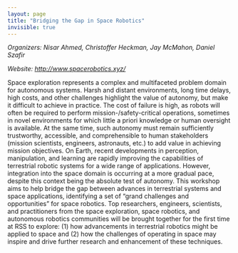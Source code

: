 ```yaml
---
layout: page
title: "Bridging the Gap in Space Robotics"
invisible: true
---
```


<p class="text-left"><i>Organizers: Nisar Ahmed, Christoffer Heckman, Jay McMahon, Daniel Szafir</i></p>
<p class="text-left"><i>Website: <a href="http://www.spacerobotics.xyz/">http://www.spacerobotics.xyz/</a></i></p>


<p>
Space exploration represents a complex and multifaceted problem domain for
autonomous systems. Harsh and distant environments, long time delays, high
costs, and other challenges highlight the value of autonomy, but make it
difficult to achieve in practice. The cost of failure is high, as robots will
often be required to perform mission-/safety-critical operations, sometimes in
novel environments for which little a priori knowledge or human oversight is
available. At the same time, such autonomy must remain sufficiently
trustworthy, accessible, and comprehensible to human stakeholders (mission
scientists, engineers, astronauts, etc.) to add value in achieving mission
objectives. On Earth, recent developments in perception, manipulation, and
learning are rapidly improving the capabilities of terrestrial robotic systems
for a wide range of applications. However, integration into the space domain is
occurring at a more gradual pace, despite this context being the absolute test
of autonomy.  This workshop aims to help bridge the gap between advances in
terrestrial systems and space applications, identifying a set of “grand
challenges and opportunities” for space robotics. Top researchers, engineers,
scientists, and practitioners from the space exploration, space robotics, and
autonomous robotics communities will be brought together for the first time at
RSS to explore: (1) how advancements in terrestrial robotics might be applied
to space and (2) how the challenges of operating in space may inspire and drive
further research and enhancement of these techniques.
</p>

